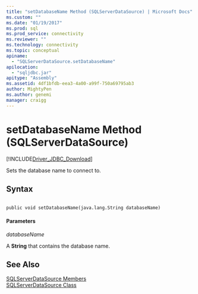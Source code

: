 ```yaml
---
title: "setDatabaseName Method (SQLServerDataSource) | Microsoft Docs"
ms.custom: ""
ms.date: "01/19/2017"
ms.prod: sql
ms.prod_service: connectivity
ms.reviewer: ""
ms.technology: connectivity
ms.topic: conceptual
apiname: 
  - "SQLServerDataSource.setDatabaseName"
apilocation: 
  - "sqljdbc.jar"
apitype: "Assembly"
ms.assetid: 4df1bfdb-eea3-4a00-a99f-750a69795ab3
author: MightyPen
ms.author: genemi
manager: craigg
---
```

# setDatabaseName Method (SQLServerDataSource)
[!INCLUDE[Driver_JDBC_Download](../../../includes/driver_jdbc_download.md)]

  Sets the database name to connect to.  
  
## Syntax  
  
```  
  
public void setDatabaseName(java.lang.String databaseName)  
```  
  
#### Parameters  
 *databaseName*  
  
 A **String** that contains the database name.  
  
## See Also  
 [SQLServerDataSource Members](../../../connect/jdbc/reference/sqlserverdatasource-members.md)   
 [SQLServerDataSource Class](../../../connect/jdbc/reference/sqlserverdatasource-class.md)  
  
  
